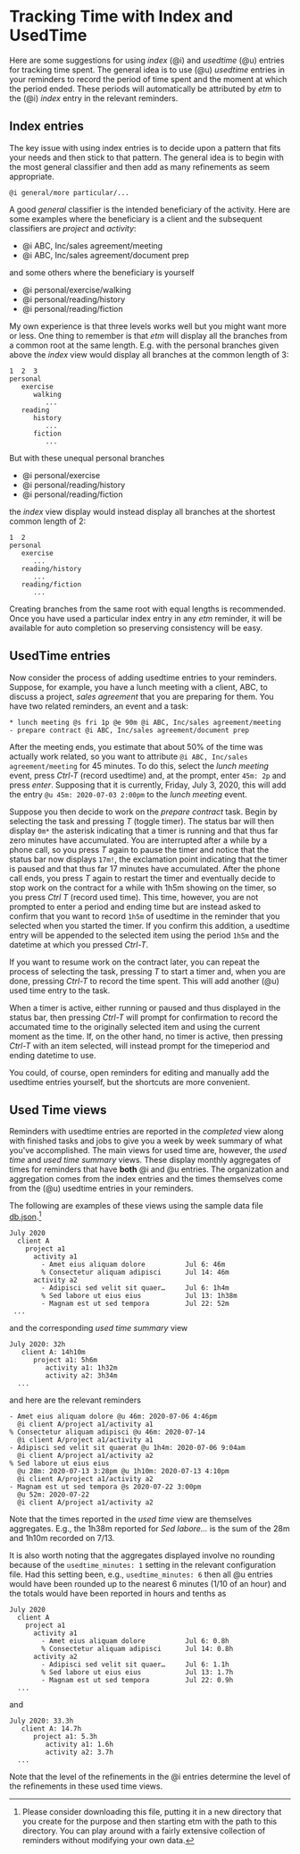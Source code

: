 # Tracking Time with Index and UsedTime

Here are some suggestions for using *index* (@i) and *usedtime* (@u) entries for tracking time spent. The general idea is to use (@u) *usedtime* entries in your reminders to record the period of time spent and the moment at which the period ended. These periods will automatically be attributed by *etm* to the (@i) *index* entry in the relevant reminders. 

## Index entries

The key issue with using index entries is to decide upon a pattern that fits your needs and then stick to that pattern. The general idea is to begin with the most general classifier and then add as many refinements as seem appropriate. 

    @i general/more particular/...
A good *general* classifier is the intended beneficiary of the activity. Here are some examples where the beneficiary is a client and the subsequent classifiers are *project* and *activity*:
* @i ABC, Inc/sales agreement/meeting
* @i ABC, Inc/sales agreement/document prep

and some others where the beneficiary is yourself
* @i personal/exercise/walking
* @i personal/reading/history
* @i personal/reading/fiction

My own experience is that three levels works well but you might want more or less. One thing to remember is that *etm* will display all the branches from a common root at the same length. E.g. with the personal branches given above the *index* view would display all branches at the common length of 3:

    1  2  3  
    personal
       exercise
          walking
             ...
       reading
          history
             ...
          fiction
             ...
But with these unequal personal branches
* @i personal/exercise
* @i personal/reading/history
* @i personal/reading/fiction

the *index* view display would instead display all branches at the shortest common length of 2:

    1  2  
    personal
       exercise
          ...
       reading/history
          ...
       reading/fiction
          ...
Creating branches from the same root with equal lengths is recommended. Once you have used a particular index entry in any *etm* reminder, it will be available for auto completion so preserving consistency will be easy.

## UsedTime entries

Now consider the process of adding usedtime entries to your reminders. Suppose, for example, you have a lunch meeting with a client, ABC, to discuss a project, *sales agreement* that you are preparing for them. You have two related reminders, an event and a task:

	* lunch meeting @s fri 1p @e 90m @i ABC, Inc/sales agreement/meeting
	- prepare contract @i ABC, Inc/sales agreement/document prep
After the meeting ends, you estimate that about 50% of the time was actually work related, so you want to attribute `@i ABC, Inc/sales agreement/meeting` for 45 minutes. To do this, select the *lunch meeting* event, press *Ctrl-T* (record usedtime) and, at the prompt, enter `45m: 2p` and press *enter*. Supposing that it is currently, Friday, July 3, 2020, this will add the entry `@u 45m: 2020-07-03 2:00pm` to the *lunch meeting* event.

Suppose you then decide to work on the *prepare contract* task. Begin by selecting the task and pressing *T* (toggle timer). The status bar will then display `0m*` the asterisk indicating that a timer is running and that thus far zero minutes have accumulated. You are interrupted after a while by a phone call, so you press *T* again to pause the timer and notice that the status bar now displays `17m!`, the exclamation point indicating that the timer is paused and that thus far 17 minutes have accumulated. After the phone call ends, you press *T* again to restart the timer and eventually decide to stop work on the contract for a while with 1h5m showing on the timer, so you press *Ctrl T* (record used time). This time, however, you are not prompted to enter a period and ending time but are instead asked to confirm that you want to record `1h5m` of usedtime in the reminder that you selected when you started the timer. If you confirm this addition, a usedtime entry will be appended to the selected item using the period `1h5m` and the datetime at which you pressed *Ctrl-T*. 

If you want to resume work on the contract later, you can repeat the process of selecting the task, pressing *T* to start a timer and, when you are done, pressing *Ctrl-T* to record the time spent. This will add another (@u) used time entry to the task. 

When a timer is active, either running or paused and thus displayed in the status bar, then pressing *Ctrl-T* will prompt for confirmation to record the accumated time to the originally selected item and using the current moment as the time. If, on the other hand, no timer is active, then pressing *Ctrl-T* with an item selected, will instead prompt for the timeperiod and ending datetime to use. 

You could, of course, open reminders for editing and manually add the usedtime entries yourself, but the shortcuts are more convenient.


## Used Time views

Reminders with usedtime entries are reported in the *completed* view along with finished tasks and jobs to give you a week by week summary of what you've accomplished. The main views for used time are, however, the *used time* and *used time summary* views. These display monthly aggregates of times for reminders that have **both** @i and @u entries. The organization and aggregation comes from the index entries and the times themselves come from the (@u) usedtime entries in your reminders.

The following are examples of these views using the sample data file  
[db.json](https://groups.io/g/etm/files/sample%20files/db.json).[^sample]

    July 2020
      client A
        project a1
          activity a1
            - Amet eius aliquam dolore          Jul 6: 46m 
            % Consectetur aliquam adipisci      Jul 14: 46m 
          activity a2
            - Adipisci sed velit sit quaer…     Jul 6: 1h4m 
            % Sed labore ut eius eius           Jul 13: 1h38m 
            - Magnam est ut sed tempora         Jul 22: 52m
     ...
and the corresponding *used time summary* view

    July 2020: 32h
       client A: 14h10m 
          project a1: 5h6m 
             activity a1: 1h32m 
             activity a2: 3h34m 
      ...
and here are the relevant reminders

    - Amet eius aliquam dolore @u 46m: 2020-07-06 4:46pm 
      @i client A/project a1/activity a1 
    % Consectetur aliquam adipisci @u 46m: 2020-07-14 
      @i client A/project a1/activity a1 
    - Adipisci sed velit sit quaerat @u 1h4m: 2020-07-06 9:04am 
      @i client A/project a1/activity a2 
    % Sed labore ut eius eius 
      @u 28m: 2020-07-13 3:28pm @u 1h10m: 2020-07-13 4:10pm 
      @i client A/project a1/activity a2 
    - Magnam est ut sed tempora @s 2020-07-22 3:00pm 
      @u 52m: 2020-07-22 
      @i client A/project a1/activity a2 
Note that the times reported in the *used time* view are themselves aggregates. E.g., the 1h38m reported for *Sed labore...* is the sum of the 28m and 1h10m recorded on 7/13. 

[^sample]: Please consider downloading this file, putting it in a new directory that you create for the purpose and then starting etm with the path to this directory. You can play around with a fairly extensive collection of reminders without modifying your own data. 

It is also worth noting that the aggregates displayed involve no rounding because of the `usedtime_minutes: 1` setting in the relevant configuration file. Had this setting been, e.g., `usedtime_minutes: 6` then all @u entries would have been rounded up to the nearest 6 minutes (1/10 of an hour) and the totals would have been reported in hours and tenths as

    July 2020
      client A
        project a1
          activity a1
            - Amet eius aliquam dolore          Jul 6: 0.8h 
            % Consectetur aliquam adipisci      Jul 14: 0.8h  
          activity a2
            - Adipisci sed velit sit quaer…     Jul 6: 1.1h 
            % Sed labore ut eius eius           Jul 13: 1.7h  
            - Magnam est ut sed tempora         Jul 22: 0.9h  
      ...
and 

    July 2020: 33.3h
       client A: 14.7h 
          project a1: 5.3h 
             activity a1: 1.6h 
             activity a2: 3.7h 
      ...
Note that the level of the refinements in the @i entries determine the level of the refinements in these used time views. 
